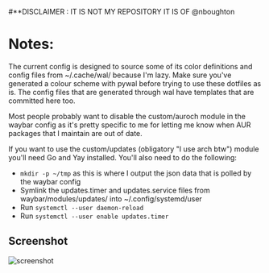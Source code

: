 #**DISCLAIMER : IT IS NOT MY REPOSITORY IT IS OF @nboughton



# Notes:
The current config is designed to source some of its color definitions and config files from ~/.cache/wal/ because I'm lazy. Make sure you've generated a colour scheme with pywal before trying to use these dotfiles as is. The config files that are generated through wal have templates that are committed here too.

Most people probably want to disable the custom/auroch module in the waybar config as it's pretty specific to me for letting me know when AUR packages that I maintain are out of date.

If you want to use the custom/updates (obligatory "I use arch btw") module you'll need Go and Yay installed. You'll also need to do the following:

* ````mkdir -p ~/tmp```` as this is where I output the json data that is polled by the waybar config
* Symlink the updates.timer and updates.service files from waybar/modules/updates/ into ~/.config/systemd/user
* Run ````systemctl --user daemon-reload````
* Run ````systemctl --user enable updates.timer````

## Screenshot

![screenshot](/screenshot.png)
